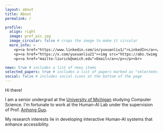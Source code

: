 ```yaml
---
layout: about
title: About
permalink: /

profile:
  align: right
  image: prof_pic.jpg
  image_circular: false # crops the image to make it circular
  more_info: >
    <p><a href="https://www.linkedin.com/in/yuxuanliu1/">LinkedIn</a></p><br>
    <p><a href="https://x.com/yuxuanliu21"><img src="https://abs.twimg.com/icons/apple-touch-icon-192x192.png" alt="Twitter" style="width: 20px; height: 20px; vertical-align: middle;"/>X/Twitter</a></p><br>
    <p><a href="mailto:liurick@umich.edu">Email</a></p></p><br>

news: true # includes a list of news items
selected_papers: true # includes a list of papers marked as "selected={true}"
social: false # includes social icons at the bottom of the page
---
```

Hi there!

I am a senior undergrad at the [University of Michigan](https://cse.engin.umich.edu/) studying Computer Science. I'm fortunate to work at the Human-AI Lab under the supervision of Prof. [Anhong Guo](https://guoanhong.com).

My research interests lie in developing interactive Human-AI systems that enhance accessibility.